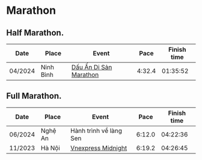 # Marathon

## Half Marathon.

| Date     | Place     | Event                                                                                     | Pace   | Finish time |
| ---      | ---       | ---                                                                                       | ---    | ---         |
| 04/2024  | Ninh Bình | [Dấu Ấn Di Sản Marathon](https://truongpt.github.io/2024/05/03/may-tourist-marathon.html) | 4:32.4 | 01:35:52    |


## Full Marathon.

| Date     | Place     | Event                                                                                      | Pace   | Finish time |
| ---      | ---       | ---                                                                                        | ---    | ---         |
| 06/2024  | Nghệ An   | Hành trình về làng Sen                                                                     | 6:12.0 | 04:22:36    |
| 11/2023  | Hà Nội    | [Vnexpress Midnight](https://truongpt.github.io/2023/11/29/the-first-Marathon.html)        | 6:19.2 | 04:26:45    |
